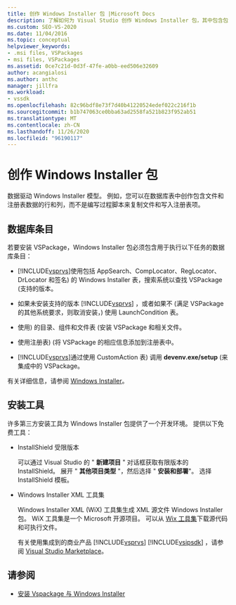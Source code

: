 ```yaml
---
title: 创作 Windows Installer 包 |Microsoft Docs
description: 了解如何为 Visual Studio 创作 Windows Installer 包，其中包含包含文件和注册表数据的数据库表。
ms.custom: SEO-VS-2020
ms.date: 11/04/2016
ms.topic: conceptual
helpviewer_keywords:
- .msi files, VSPackages
- msi files, VSPackages
ms.assetid: 0ce7c21d-0d3f-47fe-a0bb-eed506e32609
author: acangialosi
ms.author: anthc
manager: jillfra
ms.workload:
- vssdk
ms.openlocfilehash: 82c96bdf8e73f7d40b41220524edef022c216f1b
ms.sourcegitcommit: b1b747063ce0bba63ad2558fa521b823f952ab51
ms.translationtype: MT
ms.contentlocale: zh-CN
ms.lasthandoff: 11/26/2020
ms.locfileid: "96190117"
---
```

# <a name="author-a-windows-installer-package"></a>创作 Windows Installer 包
数据驱动 Windows Installer 模型。 例如，您可以在数据库表中创作包含文件和注册表数据的行和列，而不是编写过程脚本来复制文件和写入注册表项。

## <a name="database-entries"></a>数据库条目
若要安装 VSPackage，Windows Installer 包必须包含用于执行以下任务的数据库条目：

- [!INCLUDE[vsprvs](../../code-quality/includes/vsprvs_md.md)]使用包括 AppSearch、CompLocator、RegLocator、DrLocator 和签名) 的 Windows Installer 表，搜索系统以查找 VSPackage (支持的版本。

- 如果未安装支持的版本 [!INCLUDE[vsprvs](../../code-quality/includes/vsprvs_md.md)] ，或者如果不 (满足 VSPackage 的其他系统要求，则取消安装，) 使用 LaunchCondition 表。

- 使用) 的目录、组件和文件表 (安装 VSPackage 和相关文件。

- 使用注册表)  (将 VSPackage 的相应信息添加到注册表中。

- [!INCLUDE[vsprvs](../../code-quality/includes/vsprvs_md.md)]通过使用 CustomAction 表) 调用 **devenv.exe/setup** (来集成中的 VSPackage。

有关详细信息，请参阅 [Windows Installer](/windows/desktop/Msi/windows-installer-portal)。

## <a name="setup-tools"></a>安装工具
许多第三方安装工具为 Windows Installer 包提供了一个开发环境。 提供以下免费工具：

- InstallShield 受限版本

   可以通过 Visual Studio 的 " **新建项目** " 对话框获取有限版本的 InstallShield。 展开 " **其他项目类型** "，然后选择 " **安装和部署**"。 选择 InstallShield 模板。

- Windows Installer XML 工具集

   Windows Installer XML (WiX) 工具集生成 XML 源文件 Windows Installer 包。 WiX 工具集是一个 Microsoft 开源项目。 可以从 [Wix 工具集](https://sourceforge.net/projects/wix/)下载源代码和可执行文件。

   有关使用集成到的商业产品 [!INCLUDE[vsprvs](../../code-quality/includes/vsprvs_md.md)] [!INCLUDE[vsipsdk](../../extensibility/includes/vsipsdk_md.md)] ，请参阅 [Visual Studio Marketplace](https://marketplace.visualstudio.com/)。

## <a name="see-also"></a>请参阅
- [安装 Vspackage 与 Windows Installer](../../extensibility/internals/installing-vspackages-with-windows-installer.md)
